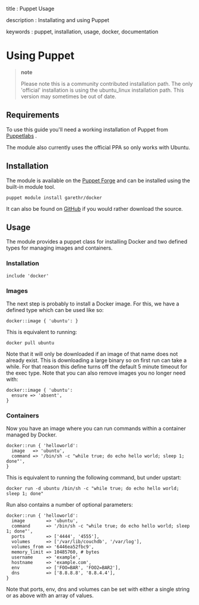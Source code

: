 title
:   Puppet Usage

description
:   Installating and using Puppet

keywords
:   puppet, installation, usage, docker, documentation

# Using Puppet

> **note**
>
> Please note this is a community contributed installation path. The
> only 'official' installation is using the ubuntu\_linux installation
> path. This version may sometimes be out of date.

## Requirements

To use this guide you'll need a working installation of Puppet from
[Puppetlabs][] .

The module also currently uses the official PPA so only works with
Ubuntu.

## Installation

The module is available on the [Puppet Forge][] and can be installed
using the built-in module tool.

~~~~ {.sourceCode .bash}
puppet module install garethr/docker
~~~~

It can also be found on [GitHub][] if you would rather download the
source.

## Usage

The module provides a puppet class for installing Docker and two defined
types for managing images and containers.

### Installation

~~~~ {.sourceCode .ruby}
include 'docker'
~~~~

### Images

The next step is probably to install a Docker image. For this, we have a
defined type which can be used like so:

~~~~ {.sourceCode .ruby}
docker::image { 'ubuntu': }
~~~~

This is equivalent to running:

~~~~ {.sourceCode .bash}
docker pull ubuntu
~~~~

Note that it will only be downloaded if an image of that name does not
already exist. This is downloading a large binary so on first run can
take a while. For that reason this define turns off the default 5 minute
timeout for the exec type. Note that you can also remove images you no
longer need with:

~~~~ {.sourceCode .ruby}
docker::image { 'ubuntu':
  ensure => 'absent',
}
~~~~

### Containers

Now you have an image where you can run commands within a container
managed by Docker.

~~~~ {.sourceCode .ruby}
docker::run { 'helloworld':
  image   => 'ubuntu',
  command => '/bin/sh -c "while true; do echo hello world; sleep 1; done"',
}
~~~~

This is equivalent to running the following command, but under upstart:

~~~~ {.sourceCode .bash}
docker run -d ubuntu /bin/sh -c "while true; do echo hello world; sleep 1; done"
~~~~

Run also contains a number of optional parameters:

~~~~ {.sourceCode .ruby}
docker::run { 'helloworld':
  image        => 'ubuntu',
  command      => '/bin/sh -c "while true; do echo hello world; sleep 1; done"',
  ports        => ['4444', '4555'],
  volumes      => ['/var/lib/couchdb', '/var/log'],
  volumes_from => '6446ea52fbc9',
  memory_limit => 10485760, # bytes
  username     => 'example',
  hostname     => 'example.com',
  env          => ['FOO=BAR', 'FOO2=BAR2'],
  dns          => ['8.8.8.8', '8.8.4.4'],
}
~~~~

Note that ports, env, dns and volumes can be set with either a single
string or as above with an array of values.

  [Puppetlabs]: https://www.puppetlabs.com
  [Puppet Forge]: https://forge.puppetlabs.com/garethr/docker/
  [GitHub]: https://www.github.com/garethr/garethr-docker
